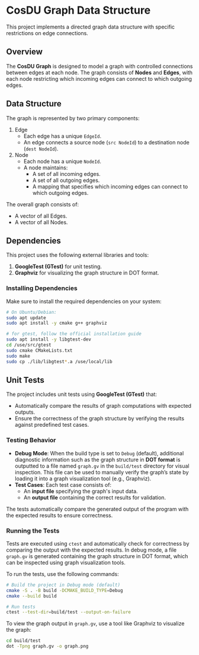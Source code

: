 # CosDU Graph Data Structure

This project implements a directed graph data structure with specific restrictions on edge connections.

## Overview

The **CosDU Graph** is designed to model a graph with controlled connections between edges at each node.
The graph consists of **Nodes** and **Edges**, with each node restricting which incoming edges can connect to which outgoing edges.

## Data Structure

The graph is represented by two primary components:

1. Edge
   - Each edge has a unique `EdgeId`.
   - An edge connects a source node (`src NodeId`) to a destination node (`dest NodeId`).
2. Node
   - Each node has a unique `NodeId`.
   - A node maintains:
     - A set of all incoming edges.
     - A set of all outgoing edges.
     - A mapping that specifies which incoming edges can connect to which outgoing edges.

The overall graph consists of:

- A vector of all Edges.
- A vector of all Nodes.

## Dependencies

This project uses the following external libraries and tools:

1. **GoogleTest (GTest)** for unit testing.
2. **Graphviz** for visualizing the graph structure in DOT format.

### Installing Dependencies

Make sure to install the required dependencies on your system:

```bash
# On Ubuntu/Debian:
sudo apt update
sudo apt install -y cmake g++ graphviz

# for gtest, follow the official installation guide
sudo apt install -y libgtest-dev
cd /use/src/gtest
sudo cmake CMakeLists.txt
sudo make
sudo cp ./lib/libgtest*.a /use/local/lib
```

## Unit Tests

The project includes unit tests using **GoogleTest (GTest)** that:

- Automatically compare the results of graph computations with expected outputs.
- Ensure the correctness of the graph structure by verifying the results against predefined test cases.

### Testing Behavior

- **Debug Mode**: When the build type is set to `Debug` (default), additional diagnostic information such as the graph structure in **DOT format** is outputted to a file named `graph.gv` in the `build/test` directory for visual inspection. This file can be used to manually verify the graph’s state by loading it into a graph visualization tool (e.g., Graphviz).
- **Test Cases**: Each test case consists of:
  - An **input file** specifying the graph's input data.
  - An **output file** containing the correct results for validation.

The tests automatically compare the generated output of the program with the expected results to ensure correctness.

### Running the Tests

Tests are executed using `ctest` and automatically check for correctness by comparing the output with the expected results. In debug mode, a file `graph.gv` is generated containing the graph structure in DOT format, which can be inspected using graph visualization tools.

To run the tests, use the following commands:

```bash
# Build the project in Debug mode (default)
cmake -S . -B build -DCMAKE_BUILD_TYPE=Debug
cmake --build build

# Run tests
ctest --test-dir=build/test --output-on-failure
```

To view the graph output in `graph.gv`, use a tool like Graphviz to visualize the graph:

```bash
cd build/test
dot -Tpng graph.gv -o graph.png
```
